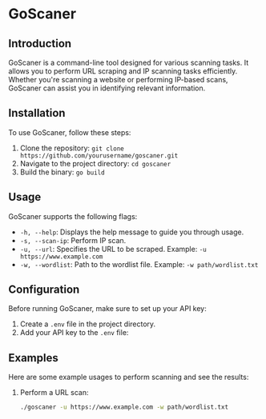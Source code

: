 


# GoScaner


## Introduction

GoScaner is a command-line tool designed for various scanning tasks. It allows you to perform URL scraping and IP scanning tasks efficiently. Whether you're scanning a website or performing IP-based scans, GoScaner can assist you in identifying relevant information.


## Installation

To use GoScaner, follow these steps:

1. Clone the repository: `git clone https://github.com/yourusername/goscaner.git`
2. Navigate to the project directory: `cd goscaner`
3. Build the binary: `go build`


## Usage

GoScaner supports the following flags:

- `-h, --help`: Displays the help message to guide you through usage.
- `-s, --scan-ip`: Perform IP scan.
- `-u, --url`: Specifies the URL to be scraped. Example: `-u https://www.example.com`
- `-w, --wordlist`: Path to the wordlist file. Example: `-w path/wordlist.txt`

## Configuration

Before running GoScaner, make sure to set up your API key:

1. Create a `.env` file in the project directory.
2. Add your API key to the `.env` file:

## Examples

Here are some example usages to perform scanning and see the results:

1. Perform a URL scan:
   ```sh
   ./goscaner -u https://www.example.com -w path/wordlist.txt

